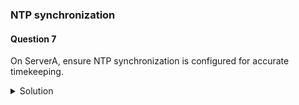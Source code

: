 ### NTP synchronization

#### Question 7

On ServerA, ensure NTP synchronization is configured for accurate timekeeping.


<details><summary>Solution</summary>

```
ssh rhcsaA
sudo -i
```

1. View the current system clock and timezone:
Run timedatectl to view the system clock and check if "NTP is set to: yes".
```
$ timedatectl
```
2. Install "chrony":
```
# dnf install chrony -y
```

3. Start and enable the "chronyd" service:
```
# systemctl enable chronyd --now
``` 
4. Display the contents of the "chrony.conf" configuration file:
```
$ cat /etc/chrony.conf
```
Note: This step is optional and is used to check the configuration file after installation (to check the pool).

5. Enable Network Time Protocol (NTP) synchronization:
```
$ timedatectl set-ntp true
```
Note: NTP is essential for accurate timekeeping on a Linux system and crucial for logging, debugging, and authentication tasks.

6. Verify the changes:
```
$ timedatectl
```

Procedure to Install and Configure the NTP Server and Client Using Chrony:

Test environment:

- NTP Server - ntp201 (10.2.123.201)
- NTP Server - ntp202 (10.2.123.202)
- NTP Server - ntp203 (10.2.123.203)
- NTP Server - ntp204 (10.2.123.204)


Install Chrony in RHEL:

1. Install the chrony suite:
```
$ sudo dnf install chrony
```
Note: The chrony suite includes chronyd and chronyc.

2. Start the chronyd service and enable it to auto-start at system boot:
```
$ sudo systemctl enable --now chronyd
```
3. Verify the running status of the chronyd service:
```
$ systemctl status chronyd
```

Configure the NTP Server Using Chrony (Off-topic)
Procedure to set up your RHEL NTP server as a master NTP time server.

1. Edit  /etc/chrony.conf configuration file
Look for the allow configuration directive uncomment it and set its value to the network or subnet address from which the clients are allowed to connect:
```
allow 10.0.0.0/14
```

2. Restart the chronyd service to apply the recent changes:
```
# systemctl restart chronyd
```
3. Open access to the NTP service in firewalld configuration to allow incoming NTP requests from clients:
```
# firewall-cmd --permanent --add-service=ntp
```
To reload the firewall rules that use the firewalld firewall management system, run:
```
# firewall-cmd --reload
```

Configure the NTP Client Using Chrony (On-topic):
1. Install the chrony package:
```
$ sudo dnf install chrony -y
```
2. Start and enable the chronyd service:
```
$ sudo systemctl enable --now chronyd
```
3. Verify the running status of the chronyd service:
```
$ systemctl status chronyd
```
4. Configure the system as a direct client of the NTP server. Edit the "/etc/chrony.conf" file:
Comment out the default NTP servers.
Specify the NTP servers your client-server should ask for the current time using the server directive:
server 10.2.123.201

Note: You can add the `iburst` option to allow chronyd to make the first update of the clock sooner. For example: `server 192.168.69.10 iburst`.

5. Restart the chronyd service:
```
$ sudo systemctl restart chronyd
```
9. Show the current time sources:
```
$ chronyc sources
```
10. Display information about NTP clients accessing the NTP server:
```
$ sudo chronyc clients
```
</details>